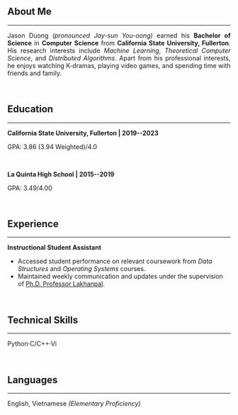 
## About Me

---

<div style="text-align: justify">

Jason Duong _(pronounced Jay-sun You-oong)_ earned his __Bachelor of Science__ in __Computer Science__ from __California State University, Fullerton__. His research interests include _Machine Learning_, _Theoretical Computer Science_, and _Distributed Algorithms_. Apart from his professional interests, he enjoys watching K-dramas, playing video games, and spending time with friends and family.

</div>

<br/>

## Education

---

__California State University, Fullerton $|$ 2019--2023__

GPA: 3.86 (3.94 Weighted)/4.0 

<br/>

__La Quinta High School $|$ 2015--2019__

GPA: 3.49/4.00

<br/>

## Experience

---

__Instructional Student Assistant__

- Accessed student performance on relevant coursework from _Data Structures_ and _Operating Systems_ courses.
- Maintained weekly communication and updates under the supervision of [Ph.D. Professor Lakhanpal](https://www.linkedin.com/in/shilpa-lakhanpal).

<br/>

## Technical Skills

---

Python·C/C++·Vi

<br/>

## Languages

---

English, Vietnamese _(Elementary Proficiency)_